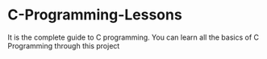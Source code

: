 # C-Programming-Lessons
It is the complete guide to C programming.
You can learn all the basics of C Programming through this project
